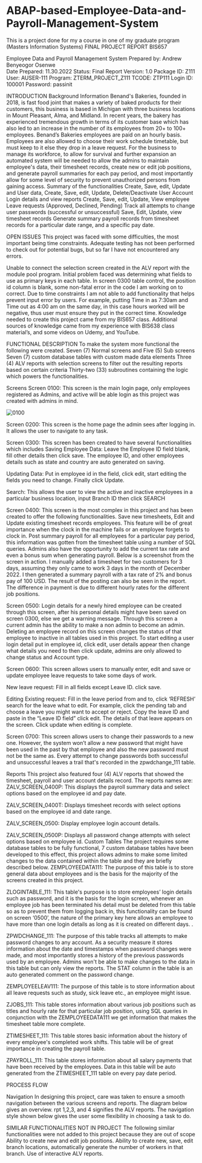 # ABAP-based-Employee-Data-and-Payroll-Management-System
This is a project done for my a course in one of my graduate program (Masters Information Systems)
FINAL PROJECT REPORT BIS657

Employee Data and Payroll Management System
Prepared by: Andrew Benyeogor Osenwe                                  
Date Prepared: 11.30.2022
Status:  Final Report
Version:  1.0
Package ID: Z111
User: AUSER-111
Program: ZTERM_PROJECT_Z111	
TCODE: ZTP111
Login ID: 100001
Password: passinit

INTRODUCTION
Background Information
Benand's Bakeries, founded in 2018, is fast food joint that makes a variety of baked products for their customers, this business is based in Michigan with three business locations in Mount Pleasant, Alma, and Midland. In recent years, the bakery has experienced tremendous growth in terms of its customer base which has also led to an increase in the number of its employees from 20+ to 100+ employees. 
Benand’s Bakeries employees are paid on an hourly basis. Employees are also allowed to choose their work schedule timetable, but must keep to it else they drop in a leave request. For the business to manage its workforce, to allow for survival and further expansion an automated system will be needed to allow the admins to maintain employee's data, their timesheet records, create new or edit job positions, and generate payroll summaries for each pay period, and most importantly allow for some level of security to prevent unauthorized persons from gaining access.
Summary of the functionalities
Create, Save, edit, Update and User data,
Create, Save, edit, Update, Delete/Deactivate User Account Login details and view reports
Create, Save, edit, Update, View employee Leave requests (Approved, Declined, Pending)
Track all attempts to change user passwords (successful or unsuccessful)
Save, Edit, Update, view timesheet records
Generate summary payroll records from timesheet records for a particular date range, and a specific pay date.



OPEN ISSUES
This project was faced with some difficulties, the most important being time constraints. Adequate testing has not been performed to check out for potential bugs, but so far I have not encountered any errors.

Unable to connect the selection screen created in the ALV report with the module pool program.
Initial problem faced was determining what fields to use as primary keys in each table.
In screen 0300 table control, the position id column is blank, some non-fatal error in the code I am working on to correct. 
Due to time constraints I am not able to add functionality that helps prevent input error by users. For example, putting Time in as 7:30am and Time out as 4:00 am on the same day, in this case hours worked will be negative, thus user must ensure they put in the correct time. 
Knowledge needed to create this project came from my BIS657 class.
Additional sources of knowledge came from my experience with BIS638 class material’s, and some videos on Udemy, and YouTube.


FUNCTIONAL DESCRIPTION
To make the system more functional the following were created.
Seven (7) Normal screens and Five (5) Sub screens
Seven (7) custom database tables with custom made data elements
Three (4) ALV reports with selection screens to filter out the resulting reports based on certain criteria
Thirty-two (33) subroutines containing the logic which powers the functionalities.
 
Screens
Screen 0100: This screen is the main login page, only employees registered as Admins, and active will be able login as this project was created with admins in mind.

![0100](https://user-images.githubusercontent.com/68793142/205477361-274b8222-067c-476a-84ab-df16427078bb.png)

Screen 0200: This screen is the home page the admin sees after logging in. It allows the user to navigate to any task.












Screen 0300: This screen has been created to have several functionalities which includes
Saving Employee Data: Leave the Employee ID field blank, fill other details then click save. The employee ID, and other employees details such as state and country are auto generated on saving.

Updating Data: Put in employee id in the field, click edit, start editing the fields you need to change. Finally click Update.

Search: This allows the user to view the active and inactive employees in a particular business location, input Branch ID then click SEARCH




Screen 0400: This screen is the most complex in this project and has been created to offer the following functionalities.
Save new timesheets, Edit and Update existing timesheet records employees. This feature will be of great importance when the clock in the machine fails or an employee forgets to clock in.
Post summary payroll for all employees for a particular pay period, this information was gotten from the timesheet table using a number of SQL queries. Admins also have the opportunity to add the current tax rate and even a bonus sum when generating payroll. Below is a screenshot from the screen in action. I manually added a timesheet for two customers for 3 days, assuming they only came to work 3 days in the month of December 2022. I then generated a summary payroll with a tax rate of 2% and bonus pay of 100 USD. The result of the posting can also be seen in the report. The difference in payment is due to different hourly rates for the different job positions.

	




Screen 0500: Login details for a newly hired employee can be created through this screen, after his personal details might have been saved on screen 0300, else we get a warning message. Through this screen a current admin has the ability to make a non admin to become an admin. Deleting an employee record on this screen changes the status of that employee to inactive in all tables used in this project. 
To start editing a user login detail put in employee id, click edit, user details appear then change what details you need to then click update, admins are only allowed to change status and Account type.



Screen 0600: This screen allows users to manually enter, edit and save or update employee leave requests to take some days of work. 

New leave request: Fill in all fields except Leave ID. click save.

Editing Existing request: Fill in the leave period from and to, click ‘REFRESH’ search for the leave what to edit. For example, click the pending tab and choose a leave you might want to accept or reject. Copy the leave ID and paste in the “Leave ID field” click edit. The details of that leave appears on the screen. Click update when editing is complete.



Screen 0700: This screen allows users to change their passwords to a new one. However, the system won’t allow a new password that might have been used in the past by that employee and also the new password must not be the same as. Every attempt to change passwords both successful and unsuccessful leaves a trail that's recorded in the zpwdchange_111 table.



Reports
This project also featured four (4) ALV reports that showed the timesheet, payroll and user account details record. The reports names are:
ZALV_SCREEN_0400P: This displays the payroll summary data and select options based on the employee id and pay date.

ZALV_SCREEN_0400T: 	Displays timesheet records with select options based on the employee id and date range.

ZALV_SCREEN_0500: 	Display employee login account details.

ZALV_SCREEN_0500P:	Displays all password change attempts with select options based on employee id.
Custom Tables
The project requires some database tables to be fully functional, 7 custom database tables have been developed to this effect, this project allows admins to make some limited changes to the data contained within the table and they are briefly described below.
ZEMPLOYEEDATA111:  The purpose of this table is to store general data about employees and is the basis for the majority of the screens created in this project. 



















ZLOGINTABLE_111: 	This table's purpose is to store employees’ login details such as password, and it is the basis for the login screen, whenever an employee job has been terminated his detail must be deleted from this table so as to prevent them from logging back in, this functionality can be found on screen ‘0500’, the nature of the primary key here allows an employee to have more than one login details as long as it is created on different days.
. 


ZPWDCHANGE_111:	The purpose of this table tracks all attempts to make password changes to any account.  As a security measure it stores information about the date and timestamps when password changes were made, and most importantly stores a history of the previous passwords used by an employee. Admins won't be able to make changes to the data in this table but can only view the reports. The STAT column in the table is an auto generated comment on the password change.



ZEMPLOYEELEAV111:	The purpose of this table is to store information about all leave requests such as study, sick leave etc., an employee might issue.








ZJOBS_111:	This table stores information about various job positions such as titles and hourly rate for that particular job position, using SQL queries in conjunction with the ZEMPLOYEEDATA111 we get information that makes the timesheet table more complete. 



ZTIMESHEET_111:	This table stores basic information about the history of every employee's completed work shifts. This table will be of great importance in creating the payroll table.



ZPAYROLL_111: This table stores information about all salary payments that have been received by the employees.  Data in this table will be auto generated from the ZTIMESHEET_111 table on every pay date period.







  
PROCESS FLOW

Navigation
In designing this project, care was taken to ensure a smooth navigation between the various screens and reports. The diagram below gives an overview.  rpt 1,2,3, and 4 signifies the ALV reports. The navigation style shown below gives the user some flexibility in choosing a task to do.



SIMILAR FUNCTIONALITIES NOT IN PROJECT
 The following similar functionalities were not added to this project because they are out of scope
Ability to create new and edit job positions.
Ability to create new, save, edit branch locations, automatically generate the number of workers in that branch.
Use of interactive ALV reports.
